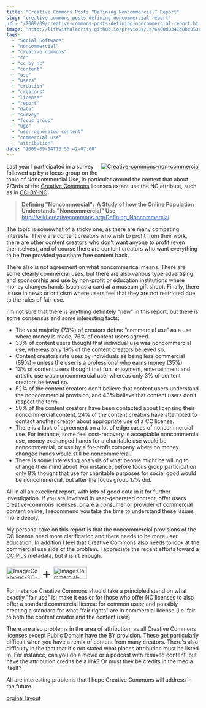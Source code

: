 ```yaml
---
title: "Creative Commons Posts “Defining Noncommercial” Report"
slug: "creative-commons-posts-defining-noncommercial-report"
url: "/2009/09/creative-commons-posts-defining-noncommercial-report.html"
image: "http://lifewithalacrity.github.io/previous/.a/6a00d8341d8bc053ef0120a5c52eae970c-120pi"
tags:
  - "Social Software"
  - "noncommercial"
  - "creative commons"
  - "cc"
  - "cc by nc"
  - "content"
  - "use"
  - "users"
  - "creation"
  - "creators"
  - "license"
  - "report"
  - "data"
  - "survey"
  - "focus group"
  - "ugc"
  - "user-generated content"
  - "commercial use"
  - "attribution"
date: "2009-09-14T13:55:42-07:00"
---
```

<p><a href="/previous/.a/6a00d8341d8bc053ef0120a5c52eae970c-pi" style="float: right;"><img alt="Creative-commons-non-commercial" class="at-xid-6a00d8341d8bc053ef0120a5c52eae970c " src="/previous/.a/6a00d8341d8bc053ef0120a5c52eae970c-120pi" style="margin: 0px 0px 5px 5px;" title="Creative-commons-non-commercial" /></a> Last year I participated in a survey followed up by a focus group on the topic of Noncommercial Use, in particular around the context that about 2/3rds of the <a href="http://creativecommons.org">Creative Commons</a> licenses extant use the NC attribute, such as in&#0160;<a href="http://creativecommons.org/licenses/by-nc/3.0/us/">CC-BY-NC</a>.</p>
<blockquote><p><strong>Defining &quot;Noncommercial&quot;: &#0160;A Study of how the Online Population Understands &quot;Noncommercial&quot; Use</strong><br /><a href="http://wiki.creativecommons.org/Defining_Noncommercial" style="color: #2a5db0; " target="_blank">http://wiki.<wbr />creativecommons.org/Defining_<wbr />Noncommercial</a></p>
</blockquote>
<p></p>
<p>The topic is somewhat of a sticky one, as there are many competing interests. There are content creators who wish to profit from their work, there are other content creators who don&#39;t want anyone to profit (even themselves), and of course there are content creators who want everything to be free provided you share free content back.</p>
<p>There also is not agreement on what noncommerical means. There are some clearly commercial uses, but there are also various type advertising and sponsorship and use by non-profit or education institutions where money changes hands (such as a card at a museum gift shop). Finally, there is use in news or criticism where users feel that they are not restricted due to the rules of fair-use.</p>
<p>I&#39;m not sure that there is anything definitely &quot;new&quot; in this report, but there is some consensus and some interesting facts:</p>
<p></p>
<p></p>
<ul>
<li>The vast majority (73%) of creators define “commercial use” as a&#0160;use where money is made, 76% of content users agreed.</li>
<li>33% of content users thought that individual use was&#0160;noncommercial use, whereas only 19% of the content creators&#0160;believed so.</li>
<li>Content creators rate uses by individuals as being less&#0160;commercial (89%) – unless the user is a professional who earns&#0160;money (35%)</li>
<li>13% of content users thought that fun, enjoyment, entertainment&#0160;and artistic use was noncommercial use, whereas only 3% of&#0160;content creators believed so.</li>
<li>52% of the content creators don&#39;t believe that content users&#0160;understand the noncommercial provision, and 43% believe that&#0160;content users don&#39;t respect the term.</li>
<li>50% of the content creators have been contacted about licensing&#0160;their noncommercial content, 24% of the content creators have&#0160;attempted to contact another creator about appropriate use of a&#0160;CC license.</li>
<li>There is a lack of agreement on a lot of edge cases of&#0160;noncommercial use. For instance, some feel cost-recovery is&#0160;acceptable noncommercial use, money exchanged hands for a&#0160;charitable use would be noncommercial, or use by a for-profit&#0160;company where no money changed hands would still be noncommercial.</li>
<li>There is some interesting analysis of what people might be&#0160;willing to change their mind about. For instance, before focus&#0160;group participation only 8% thought that use for charitable&#0160;purposes for social good would be noncommercial, but after the&#0160;focus group 17% did.</li>
</ul>
<p>All in all an excellent report, with lots of good data in it for further investigation. If you are involved in user-generated content, offer users creative-commons licenses, or are a consumer or provider of commercial content online, I recommend you take the time to understand these issues more deeply.</p>
<p>My personal take on this report is that the noncommercial provisions of the CC license need more clarification and there needs to be more user education. In addition I feel that Creative Commons also needs to look at the commercial use side of the problem. I appreciate the recent efforts toward a <a href="http://wiki.creativecommons.org/CCPlus">CC Plus</a> metadata, but it isn&#39;t enough.
</p>
<p><a class="image" href="http://wiki.creativecommons.org/File:Cc-by-nc-3.0-88x31.png" title="Image:Cc-by-nc-3.0-88x31.png"><img alt="Image:Cc-by-nc-3.0-88x31.png" border="0" height="31" src="http://wiki.creativecommons.org/images/4/49/Cc-by-nc-3.0-88x31.png" width="88" /></a> <span style="font-size: 280%">+</span> <a class="image" href="http://wiki.creativecommons.org/File:Commercial-license-button.png" title="Image:Commercial-license-button.png"><img alt="Image:Commercial-license-button.png" border="0" height="31" src="http://wiki.creativecommons.org/images/9/91/Commercial-license-button.png" width="88" /></a></p>
For instance Creative Commons should take a principled stand on what exactly &quot;fair use&quot; is; make it easier for those who offer NC licenses to also offer a standard commercial license for common uses; and possibly creating a standard for what &quot;fair rights&quot; are in commercial license (i.e. fair to both the content creator and the content user).<p></p>
<p>There are also problems in the area of attribution, as all Creative Commons licenses except Public Domain have the BY provision. These get particularly difficult when you have a remix of content from many creators. There&#39;s also difficulty in the fact that it&#39;s not stated what places attribution must be listed in. For instance, can you do a movie or a podcast with remixed content, but have the attribution credits be a link? Or must they be credits in the media itself?</p><p>All are interesting problems that I hope Creative Commons will address in the future.</p>
<p class="previous"><a href="/previous/2009/09/creative-commons-posts-defining-noncommercial-report.html" rel="syndication" class="u-syndication" >orginal layout</a></p>
